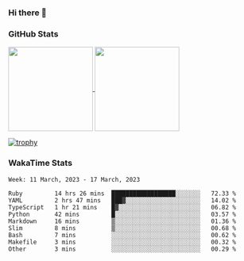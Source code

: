 ### Hi there 👋

### GitHub Stats

<a href="https://github.com/anuraghazra/github-readme-stats">
  <img align="center" height="170px" src="https://github-readme-stats.vercel.app/api/top-langs/?username=tksfjt1024&layout=compact&count_private=true&show_icons=true&show_icons=true&theme=graywhite" />
</a>
<a href="https://github.com/anuraghazra/github-readme-stats">
  <img align="center" height="170px" src="https://github-readme-stats.vercel.app/api?username=tksfjt1024&count_private=true&show_icons=true&show_icons=true&theme=graywhite" />
</a>

[![trophy](https://github-profile-trophy.vercel.app/?username=tksfjt1024)](https://github.com/ryo-ma/github-profile-trophy)

### WakaTime Stats

<!--START_SECTION:waka-->
```text
Week: 11 March, 2023 - 17 March, 2023

Ruby         14 hrs 26 mins  ██████████████████░░░░░░░   72.33 % 
YAML         2 hrs 47 mins   ███▓░░░░░░░░░░░░░░░░░░░░░   14.02 % 
TypeScript   1 hr 21 mins    █▓░░░░░░░░░░░░░░░░░░░░░░░   06.82 % 
Python       42 mins         █░░░░░░░░░░░░░░░░░░░░░░░░   03.57 % 
Markdown     16 mins         ▒░░░░░░░░░░░░░░░░░░░░░░░░   01.36 % 
Slim         8 mins          ▒░░░░░░░░░░░░░░░░░░░░░░░░   00.68 % 
Bash         7 mins          ░░░░░░░░░░░░░░░░░░░░░░░░░   00.62 % 
Makefile     3 mins          ░░░░░░░░░░░░░░░░░░░░░░░░░   00.32 % 
Other        3 mins          ░░░░░░░░░░░░░░░░░░░░░░░░░   00.29 % 
```
<!--END_SECTION:waka-->
